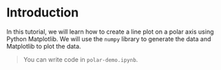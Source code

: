 # Introduction

In this tutorial, we will learn how to create a line plot on a polar axis using Python Matplotlib. We will use the `numpy` library to generate the data and Matplotlib to plot the data.

> You can write code in `polar-demo.ipynb`.
